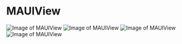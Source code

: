 # MAUIView
![Image of MAUIView](http://www.unitxsol.com/MAUIView/ma1.png)
![Image of MAUIView](http://www.unitxsol.com/MAUIView/ma2.png)
![Image of MAUIView](http://www.unitxsol.com/MAUIView/ma3.png)
![Image of MAUIView](http://www.unitxsol.com/MAUIView/ma4.png)
